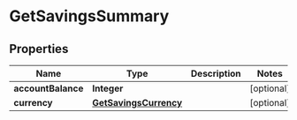 

# GetSavingsSummary


## Properties

| Name | Type | Description | Notes |
|------------ | ------------- | ------------- | -------------|
|**accountBalance** | **Integer** |  |  [optional] |
|**currency** | [**GetSavingsCurrency**](GetSavingsCurrency.md) |  |  [optional] |



